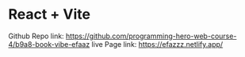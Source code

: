 # React + Vite

Github Repo link: https://github.com/programming-hero-web-course-4/b9a8-book-vibe-efaaz
live Page link: https://efazzz.netlify.app/